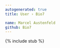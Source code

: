 ```yaml
---
autogenerated: true
title: User › Bio7

name: Marcel Austenfeld
github: Bio7
---
```


{% include stub %}
